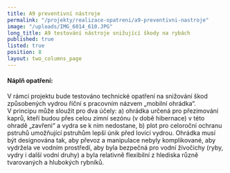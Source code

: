 ```yaml
---
title: A9 preventivní nástroje
permalink: "/projekty/realizace-opatreni/a9-preventivni-nastroje"
image: "/uploads/IMG_6014_610.JPG"
long_title: A9 testování nástroje snižující škody na rybách
published: true
listed: true
position: 8
layout: two_columns_page
---
```

#### Náplň opatření:

V rámci projektu bude testováno technické opatření na snižování škod
způsobených vydrou říční s pracovním názvem „mobilní
ohrádka“. V principu může sloužit pro dva účely: a) ohrádka určená pro
přezimování kaprů, kteří budou přes celou zimní sezónu (v době
hibernace) v této ohradě „zavřeni“ a vydra se k nim nedostane, b) plot
pro celoroční ochranu pstruhů umožňující pstruhům lepší únik před lovící
vydrou. Ohrádka musí být designována tak, aby převoz a manipulace
nebyly komplikované, aby vydržela ve vodním prostředí, aby byla bezpečná
pro vodní živočichy (ryby, vydry i další vodní druhy) a byla relativně
flexibilní z hlediska různě tvarovaných a hlubokých rybníků.
